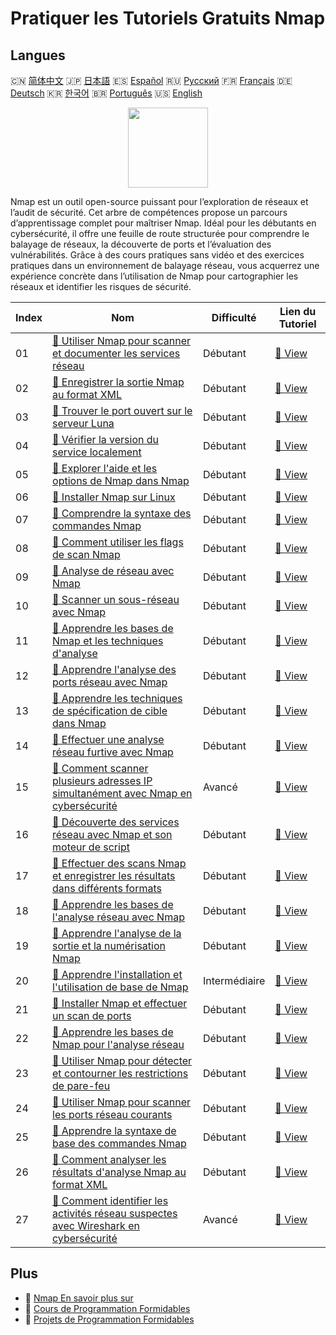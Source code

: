 # Pratiquer les Tutoriels Gratuits Nmap

## Langues

🇨🇳 [简体中文](README_zh.md) 🇯🇵 [日本語](README_ja.md) 🇪🇸 [Español](README_es.md) 🇷🇺 [Русский](README_ru.md) 🇫🇷 [Français](README_fr.md) 🇩🇪 [Deutsch](README_de.md) 🇰🇷 [한국어](README_ko.md) 🇧🇷 [Português](README_pt.md) 🇺🇸 [English](README.md) 

<div align="center">
<img width="128px" src="https://file.labex.io/path/pPoL1KPkCT9I.png">
</div>

Nmap est un outil open-source puissant pour l’exploration de réseaux et l’audit de sécurité. Cet arbre de compétences propose un parcours d’apprentissage complet pour maîtriser Nmap. Idéal pour les débutants en cybersécurité, il offre une feuille de route structurée pour comprendre le balayage de réseaux, la découverte de ports et l’évaluation des vulnérabilités. Grâce à des cours pratiques sans vidéo et des exercices pratiques dans un environnement de balayage réseau, vous acquerrez une expérience concrète dans l’utilisation de Nmap pour cartographier les réseaux et identifier les risques de sécurité.

|   Index | Nom                                                                                                                                                                                                                   | Difficulté    | Lien du Tutoriel                                                                                                                         |
|---------|-----------------------------------------------------------------------------------------------------------------------------------------------------------------------------------------------------------------------|---------------|------------------------------------------------------------------------------------------------------------------------------------------|
|      01 | [📖 Utiliser Nmap pour scanner et documenter les services réseau](https://labex.io/fr/tutorials/nmap-use-nmap-to-scan-and-document-network-services-415932)                                                           | Débutant      | [🔗 View](https://labex.io/fr/tutorials/nmap-use-nmap-to-scan-and-document-network-services-415932)                                      |
|      02 | [📖 Enregistrer la sortie Nmap au format XML](https://labex.io/fr/tutorials/nmap-save-nmap-output-to-xml-548705)                                                                                                      | Débutant      | [🔗 View](https://labex.io/fr/tutorials/nmap-save-nmap-output-to-xml-548705)                                                             |
|      03 | [📖 Trouver le port ouvert sur le serveur Luna](https://labex.io/fr/tutorials/nmap-find-open-port-on-luna-server-548697)                                                                                              | Débutant      | [🔗 View](https://labex.io/fr/tutorials/nmap-find-open-port-on-luna-server-548697)                                                       |
|      04 | [📖 Vérifier la version du service localement](https://labex.io/fr/tutorials/nmap-verify-service-version-locally-548693)                                                                                              | Débutant      | [🔗 View](https://labex.io/fr/tutorials/nmap-verify-service-version-locally-548693)                                                      |
|      05 | [📖 Explorer l'aide et les options de Nmap dans Nmap](https://labex.io/fr/tutorials/nmap-explore-nmap-help-and-options-in-nmap-547101)                                                                                | Débutant      | [🔗 View](https://labex.io/fr/tutorials/nmap-explore-nmap-help-and-options-in-nmap-547101)                                               |
|      06 | [📖 Installer Nmap sur Linux](https://labex.io/fr/tutorials/nmap-install-nmap-on-linux-530181)                                                                                                                        | Débutant      | [🔗 View](https://labex.io/fr/tutorials/nmap-install-nmap-on-linux-530181)                                                               |
|      07 | [📖 Comprendre la syntaxe des commandes Nmap](https://labex.io/fr/tutorials/nmap-understand-nmap-command-syntax-530159)                                                                                               | Débutant      | [🔗 View](https://labex.io/fr/tutorials/nmap-understand-nmap-command-syntax-530159)                                                      |
|      08 | [📖 Comment utiliser les flags de scan Nmap](https://labex.io/fr/tutorials/nmap-how-to-use-nmap-scanning-flags-420509)                                                                                                | Débutant      | [🔗 View](https://labex.io/fr/tutorials/nmap-how-to-use-nmap-scanning-flags-420509)                                                      |
|      09 | [📖 Analyse de réseau avec Nmap](https://labex.io/fr/tutorials/nmap-network-scanning-with-nmap-415959)                                                                                                                | Débutant      | [🔗 View](https://labex.io/fr/tutorials/nmap-network-scanning-with-nmap-415959)                                                          |
|      10 | [📖 Scanner un sous-réseau avec Nmap](https://labex.io/fr/tutorials/nmap-scanning-subnet-with-nmap-415954)                                                                                                            | Débutant      | [🔗 View](https://labex.io/fr/tutorials/nmap-scanning-subnet-with-nmap-415954)                                                           |
|      11 | [📖 Apprendre les bases de Nmap et les techniques d'analyse](https://labex.io/fr/tutorials/nmap-learn-nmap-fundamentals-and-scanning-techniques-415937)                                                               | Débutant      | [🔗 View](https://labex.io/fr/tutorials/nmap-learn-nmap-fundamentals-and-scanning-techniques-415937)                                     |
|      12 | [📖 Apprendre l'analyse des ports réseau avec Nmap](https://labex.io/fr/tutorials/nmap-learn-nmap-network-port-scanning-415936)                                                                                       | Débutant      | [🔗 View](https://labex.io/fr/tutorials/nmap-learn-nmap-network-port-scanning-415936)                                                    |
|      13 | [📖 Apprendre les techniques de spécification de cible dans Nmap](https://labex.io/fr/tutorials/nmap-learn-target-specification-techniques-in-nmap-415935)                                                            | Débutant      | [🔗 View](https://labex.io/fr/tutorials/nmap-learn-target-specification-techniques-in-nmap-415935)                                       |
|      14 | [📖 Effectuer une analyse réseau furtive avec Nmap](https://labex.io/fr/tutorials/nmap-perform-stealth-network-scanning-with-nmap-415933)                                                                             | Débutant      | [🔗 View](https://labex.io/fr/tutorials/nmap-perform-stealth-network-scanning-with-nmap-415933)                                          |
|      15 | [📖 Comment scanner plusieurs adresses IP simultanément avec Nmap en cybersécurité](https://labex.io/fr/tutorials/nmap-how-to-scan-multiple-ip-addresses-simultaneously-using-nmap-in-cybersecurity-414798)           | Avancé        | [🔗 View](https://labex.io/fr/tutorials/nmap-how-to-scan-multiple-ip-addresses-simultaneously-using-nmap-in-cybersecurity-414798)        |
|      16 | [📖 Découverte des services réseau avec Nmap et son moteur de script](https://labex.io/fr/tutorials/nmap-discover-network-services-with-nmap-and-its-scripting-engine-415931)                                         | Débutant      | [🔗 View](https://labex.io/fr/tutorials/nmap-discover-network-services-with-nmap-and-its-scripting-engine-415931)                        |
|      17 | [📖 Effectuer des scans Nmap et enregistrer les résultats dans différents formats](https://labex.io/fr/tutorials/nmap-perform-nmap-scans-and-save-results-in-different-formats-415928)                                | Débutant      | [🔗 View](https://labex.io/fr/tutorials/nmap-perform-nmap-scans-and-save-results-in-different-formats-415928)                            |
|      18 | [📖 Apprendre les bases de l'analyse réseau avec Nmap](https://labex.io/fr/tutorials/nmap-learn-nmap-network-scanning-basics-415927)                                                                                  | Débutant      | [🔗 View](https://labex.io/fr/tutorials/nmap-learn-nmap-network-scanning-basics-415927)                                                  |
|      19 | [📖 Apprendre l'analyse de la sortie et la numérisation Nmap](https://labex.io/fr/tutorials/nmap-learn-nmap-scanning-and-output-analysis-415926)                                                                      | Débutant      | [🔗 View](https://labex.io/fr/tutorials/nmap-learn-nmap-scanning-and-output-analysis-415926)                                             |
|      20 | [📖 Apprendre l'installation et l'utilisation de base de Nmap](https://labex.io/fr/tutorials/nmap-learn-nmap-installation-and-basic-usage-415924)                                                                     | Intermédiaire | [🔗 View](https://labex.io/fr/tutorials/nmap-learn-nmap-installation-and-basic-usage-415924)                                             |
|      21 | [📖 Installer Nmap et effectuer un scan de ports](https://labex.io/fr/tutorials/nmap-install-nmap-and-perform-port-scanning-415923)                                                                                   | Débutant      | [🔗 View](https://labex.io/fr/tutorials/nmap-install-nmap-and-perform-port-scanning-415923)                                              |
|      22 | [📖 Apprendre les bases de Nmap pour l'analyse réseau](https://labex.io/fr/tutorials/nmap-learn-nmap-fundamentals-for-network-scanning-415922)                                                                        | Débutant      | [🔗 View](https://labex.io/fr/tutorials/nmap-learn-nmap-fundamentals-for-network-scanning-415922)                                        |
|      23 | [📖 Utiliser Nmap pour détecter et contourner les restrictions de pare-feu](https://labex.io/fr/tutorials/nmap-use-nmap-to-detect-and-bypass-firewall-restrictions-415921)                                            | Débutant      | [🔗 View](https://labex.io/fr/tutorials/nmap-use-nmap-to-detect-and-bypass-firewall-restrictions-415921)                                 |
|      24 | [📖 Utiliser Nmap pour scanner les ports réseau courants](https://labex.io/fr/tutorials/nmap-use-nmap-to-scan-common-network-ports-415920)                                                                            | Débutant      | [🔗 View](https://labex.io/fr/tutorials/nmap-use-nmap-to-scan-common-network-ports-415920)                                               |
|      25 | [📖 Apprendre la syntaxe de base des commandes Nmap](https://labex.io/fr/tutorials/nmap-learn-nmap-basic-command-syntax-415919)                                                                                       | Débutant      | [🔗 View](https://labex.io/fr/tutorials/nmap-learn-nmap-basic-command-syntax-415919)                                                     |
|      26 | [📖 Comment analyser les résultats d'analyse Nmap au format XML](https://labex.io/fr/tutorials/nmap-how-to-analyze-nmap-scan-results-in-xml-format-415516)                                                            | Débutant      | [🔗 View](https://labex.io/fr/tutorials/nmap-how-to-analyze-nmap-scan-results-in-xml-format-415516)                                      |
|      27 | [📖 Comment identifier les activités réseau suspectes avec Wireshark en cybersécurité](https://labex.io/fr/tutorials/wireshark-how-to-identify-suspicious-network-activities-using-wireshark-in-cybersecurity-415497) | Avancé        | [🔗 View](https://labex.io/fr/tutorials/wireshark-how-to-identify-suspicious-network-activities-using-wireshark-in-cybersecurity-415497) |

## Plus

- 🔗 [Nmap En savoir plus sur](https://labex.io/fr/skilltrees/nmap)
- 🔗 [Cours de Programmation Formidables](https://github.com/labex-labs/awesome-programming-courses)
- 🔗 [Projets de Programmation Formidables](https://github.com/labex-labs/awesome-programming-projects)

